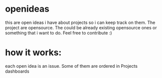 # openideas
this are open ideas i have about projects so i can keep track on them.
The project are opensource. The could be already existing opensource ones or something that i want to do.
Feel free to contribute :)

# how it works:

each open idea is an issue.
Some of them are ordered in Projects dashboards
